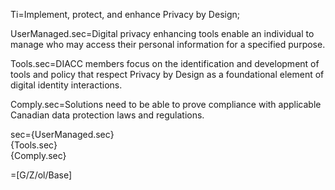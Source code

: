 Ti=Implement, protect, and enhance Privacy by Design;

UserManaged.sec=Digital privacy enhancing tools enable an individual to manage who may access their personal information for a specified purpose. 

Tools.sec=DIACC members focus on the identification and development of tools and policy that respect Privacy by Design as a foundational element of digital identity interactions. 

Comply.sec=Solutions need to be able to prove compliance with applicable Canadian data protection laws and regulations.

sec={UserManaged.sec}<br>{Tools.sec}<br>{Comply.sec}

=[G/Z/ol/Base]
